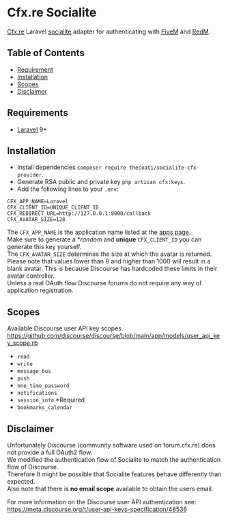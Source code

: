# Cfx.re Socialite 

[Cfx.re](https://forum.cfx.re/) Laravel [socialite](https://laravel.com/docs/9.x/socialite) adapter for authenticating with [FiveM](https://fivem.net) and [RedM](https://redm.net).

## Table of Contents

- [Requirement](#requirements)
- [Installation](#installation)
- [Scopes](#scopes)
- [Disclaimer](#disclaimer)

## Requirements

- [Laravel](https://laravel.com/) 9+

## Installation

- Install dependencies `composer require thecoati/socialite-cfx-provider`.
- Generate RSA public and private key `php artisan cfx:keys`.
- Add the following lines to your `.env`:
```dotenv
CFX_APP_NAME=Laravel
CFX_CLIENT_ID=UNIQUE_CLIENT_ID
CFX_REDIRECT_URL=http://127.0.0.1:8000/callback
CFX_AVATAR_SIZE=128
```
The `CFX_APP_NAME` is the application name listed at the [apps page](https://forum.cfx.re/u/sarahwinter/preferences/apps). \
Make sure to generate a **random* and **unique** `CFX_CLIENT_ID` you can generate this key yourself. \
The `CFX_AVATAR_SIZE` determines the size at which the avatar is returned. Please note that values lower than 8 and higher than 1000 will result in a blank avatar. This is because Discourse has hardcoded these limits in their avatar controller. \
Unless a real OAuth flow Discourse forums do not require any way of application registration.

## Scopes

Available Discourse user API key scopes.\
https://github.com/discourse/discourse/blob/main/app/models/user_api_key_scope.rb
- `read`
- `write`
- `message_bus`
- `push`
- `one_time_password`
- `notifications`
- `session_info` *Required
- `bookmarks_calendar`

## Disclaimer

Unfortunately Discourse (community software used on forum.cfx.re) does not provide a full OAuth2 flow. \
We modified the authentication flow of Socialite to match the authentication flow of Discourse. \
Therefore It might be possible that Socialite features behave differently than expected. \
Also note that there is **no email scope** available to obtain the users email.

For more information on the Discourse user API authentication see: \
https://meta.discourse.org/t/user-api-keys-specification/48536
